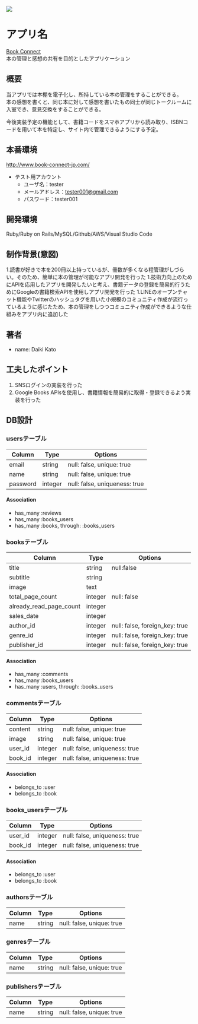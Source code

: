 ![](https://i.gyazo.com/2a000edde2733d375d2dbbbbf82fb356.png)

# アプリ名

[Book Connect](http://www.book-connect-jp.com/ "Book Connect")<br>
本の管理と感想の共有を目的としたアプリケーション

## 概要

当アプリでは本棚を電子化し、所持している本の管理をすることができる。<br>
本の感想を書くと、同じ本に対して感想を書いたもの同士が同じトークルームに入室でき、意見交換をすることができる。<br>

今後実装予定の機能として、書籍コードをスマホアプリから読み取り、ISBNコードを用いて本を特定し、サイト内で管理できるようにする予定。

## 本番環境

http://www.book-connect-jp.com/<br>

- テスト用アカウント
  - ユーザ名：tester
  - メールアドレス：tester001@gmail.com
  - パスワード：tester001

## 開発環境

Ruby/Ruby on Rails/MySQL/Github/AWS/Visual Studio Code

## 制作背景(意図)

1.読書が好きで本を200冊以上持っているが、冊数が多くなる程管理がしづらい。そのため、簡単に本の管理が可能なアプリ開発を行った
1.技術力向上のためにAPIを応用したアプリを開発したいと考え、書籍データの登録を簡易的行うためにGoogleの書籍検索APIを使用しアプリ開発を行った
1.LINEのオープンチャット機能やTwitterのハッシュタグを用いた小規模のコミュニティ作成が流行っているように感じたため、本の管理をしつつコミュニティ作成ができるような仕組みをアプリ内に追加した

## 著者

* name: Daiki Kato

## 工夫したポイント

1. SNSログインの実装を行った
1. Google Books APIsを使用し、書籍情報を簡易的に取得・登録できるよう実装を行った

## DB設計

### usersテーブル

|Column|Type|Options|
|------|----|-------|
|email|string|null: false, unique: true|
|name|string|null: false, unique: true|
|password|integer|null: false, uniqueness: true|

#### Association
- has_many :reviews
- has_many :books_users
- has_many :books, through: :books_users

### booksテーブル

|Column|Type|Options|
|------|----|-------|
|title|string|null:false|
|subtitle|string||
|image|text||
|total_page_count|integer|null: false|
|already_read_page_count|integer||
|sales_date|integer||
|author_id|integer|null: false, foreign_key: true|
|genre_id|integer|null: false, foreign_key: true|
|publisher_id|integer|null: false, foreign_key: true|

#### Association
- has_many :comments
- has_many :books_users
- has_many :users, through: :books_users

### commentsテーブル

|Column|Type|Options|
|------|----|-------|
|content|string|null: false, unique: true|
|image|string|null: false, unique: true|
|user_id|integer|null: false, uniqueness: true|
|book_id|integer|null: false, uniqueness: true|

#### Association
- belongs_to :user
- belongs_to :book

### books_usersテーブル

|Column|Type|Options|
|------|----|-------|
|user_id|integer|null: false, uniqueness: true|
|book_id|integer|null: false, uniqueness: true|

#### Association
- belongs_to :user
- belongs_to :book

### authorsテーブル

|Column|Type|Options|
|------|----|-------|
|name|string|null: false, unique: true|

### genresテーブル

|Column|Type|Options|
|------|----|-------|
|name|string|null: false, unique: true|

### publishersテーブル

|Column|Type|Options|
|------|----|-------|
|name|string|null: false, unique: true|